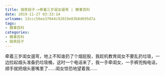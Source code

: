 ```yaml
---
title: 搞笑段子->牵着三岁闺女遛弯 | 糗事百科
date: 2019-11-27 03:33:14
urlname: 13ccc56ee37044c92019e83b0d695d7a
tags: 
- 糗事百科
categories:
- 糗事百科
- 搞笑段子
---
```

牵着三岁闺女遛弯，地上不知谁扔了个烟屁股，我趁机教育闺女不要乱扔垃圾，一边捡起烟头准备扔垃圾桶，这时一个电话来了，我一手牵闺女，一手裤兜掏电话，顺手就把烟头塞嘴里了……闺女惊恐地望着我……


